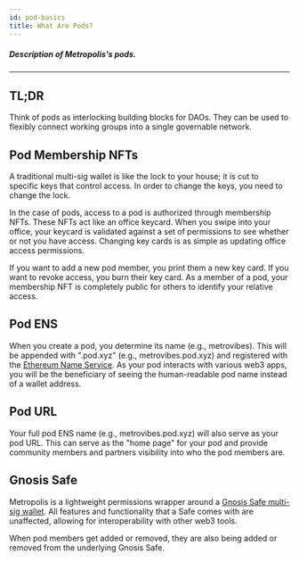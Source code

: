 ```yaml
---
id: pod-basics
title: What Are Pods?
---
```


##### Description of Metropolis's pods.

---

## TL;DR

Think of pods as interlocking building blocks for DAOs. They can be used to flexibly connect working groups into a single governable network. 

## Pod Membership NFTs

A traditional multi-sig wallet is like the lock to your house; it is cut to specific keys that control access. In order to change the keys, you need to change the lock.

In the case of pods, access to a pod is authorized through membership NFTs. These NFTs act like an office keycard. When you swipe into your office, your keycard is validated against a set of permissions to see whether or not you have access. Changing key cards is as simple as updating office access permissions.

If you want to add a new pod member, you print them a new key card. If you want to revoke access, you burn their key card. As a member of a pod, your membership NFT is completely public for others to identify your relative access.

## Pod ENS

When you create a pod, you determine its name (e.g., metrovibes). This will be appended with ".pod.xyz" (e.g., metrovibes.pod.xyz) and registered with the [Ethereum Name Service](https://ens.domains/). As your pod interacts with various web3 apps, you will be the beneficiary of seeing the human-readable pod name instead of a wallet address.

## Pod URL

Your full pod ENS name (e.g., metrovibes.pod.xyz) will also serve as your pod URL. This can serve as the "home page" for your pod and provide community members and partners visibility into who the pod members are. 

## Gnosis Safe

Metropolis is a lightweight permissions wrapper around a [Gnosis Safe multi-sig wallet](https://gnosis-safe.io/). All features and functionality that a Safe comes with are unaffected, allowing for interoperability with other web3 tools. 

When pod members get added or removed, they are also being added or removed from the underlying Gnosis Safe.